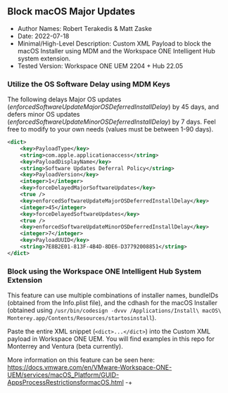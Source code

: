 ## Block macOS Major Updates

* Author Names:  Robert Terakedis & Matt Zaske
* Date:  2022-07-18
* Minimal/High-Level Description:    Custom XML Payload to block the macOS Installer using MDM and the Workspace ONE Intelligent Hub system extension. 
* Tested Version:   Workspace ONE UEM 2204 + Hub 22.05


### Utilize the OS Software Delay using MDM Keys

The following delays Major OS updates (*enforcedSoftwareUpdateMajorOSDeferredInstallDelay*) by 45 days, and defers minor OS updates (*enforcedSoftwareUpdateMinorOSDeferredInstallDelay*) by 7 days.  Feel free to modify to your own needs (values must be between 1-90 days).

```XML
<dict>
    <key>PayloadType</key>
    <string>com.apple.applicationaccess</string>
    <key>PayloadDisplayName</key>
    <string>Software Updates Deferral Policy</string>
    <key>PayloadVersion</key>
    <integer>1</integer>
    <key>forceDelayedMajorSoftwareUpdates</key>
    <true />
    <key>enforcedSoftwareUpdateMajorOSDeferredInstallDelay</key>
    <integer>45</integer>
    <key>forceDelayedSoftwareUpdates</key>
    <true />
    <key>enforcedSoftwareUpdateMinorOSDeferredInstallDelay</key>
    <integer>7</integer>
    <key>PayloadUUID</key>
    <string>7E8B2E01-813F-4B4D-8DE6-D37792008851</string>
</dict>
```

### Block using the Workspace ONE Intelligent Hub System Extension

This feature can use multiple combinations of installer names, bundleIDs (obtained from the Info.plist file), and the cdhash for the macOS Installer (obtained using `/usr/bin/codesign -dvvv /Applications/Install\ macOS\ Monterey.app/Contents/Resources/startosinstall`).

Paste the entire XML snippet (`<dict>...</dict>`) into the Custom XML payload in Workspace ONE UEM. You will find examples in this repo for Monterrey and Ventura (beta currently). 

More information on this feature can be seen here: https://docs.vmware.com/en/VMware-Workspace-ONE-UEM/services/macOS_Platform/GUID-AppsProcessRestrictionsformacOS.html -+
